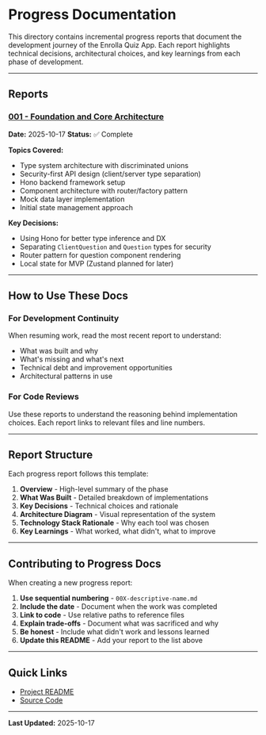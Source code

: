# Progress Documentation

This directory contains incremental progress reports that document the development journey of the Enrolla Quiz App. Each report highlights technical decisions, architectural choices, and key learnings from each phase of development.

---

## Reports

### [001 - Foundation and Core Architecture](./001-foundation-and-core-architecture.md)

**Date:** 2025-10-17
**Status:** ✅ Complete

**Topics Covered:**

- Type system architecture with discriminated unions
- Security-first API design (client/server type separation)
- Hono backend framework setup
- Component architecture with router/factory pattern
- Mock data layer implementation
- Initial state management approach

**Key Decisions:**

- Using Hono for better type inference and DX
- Separating `ClientQuestion` and `Question` types for security
- Router pattern for question component rendering
- Local state for MVP (Zustand planned for later)

---

## How to Use These Docs

### For Development Continuity

When resuming work, read the most recent report to understand:

- What was built and why
- What's missing and what's next
- Technical debt and improvement opportunities
- Architectural patterns in use

### For Code Reviews

Use these reports to understand the reasoning behind implementation choices. Each report links to relevant files and line numbers.

---

## Report Structure

Each progress report follows this template:

1. **Overview** - High-level summary of the phase
2. **What Was Built** - Detailed breakdown of implementations
3. **Key Decisions** - Technical choices and rationale
4. **Architecture Diagram** - Visual representation of the system
5. **Technology Stack Rationale** - Why each tool was chosen
6. **Key Learnings** - What worked, what didn't, what to improve

---

## Contributing to Progress Docs

When creating a new progress report:

1. **Use sequential numbering** - `00X-descriptive-name.md`
2. **Include the date** - Document when the work was completed
3. **Link to code** - Use relative paths to reference files
4. **Explain trade-offs** - Document what was sacrificed and why
5. **Be honest** - Include what didn't work and lessons learned
6. **Update this README** - Add your report to the list above

---

## Quick Links

- [Project README](../../README.md)
- [Source Code](../../src/)

---

**Last Updated:** 2025-10-17
